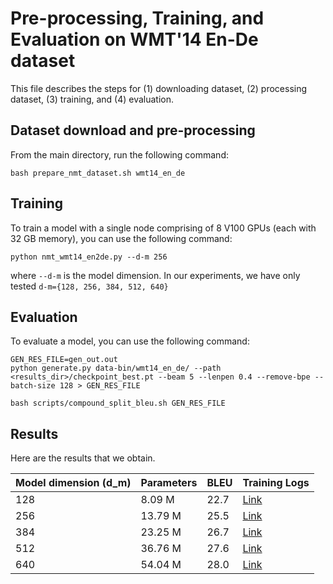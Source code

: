 
# Pre-processing, Training, and Evaluation on WMT'14 En-De dataset

This file describes the steps for (1) downloading dataset, (2) processing dataset, (3) training, and (4) evaluation.

## Dataset download and pre-processing

From the main directory, run the following command:

``` 
bash prepare_nmt_dataset.sh wmt14_en_de
```

## Training

To train a model with a single node comprising of 8 V100 GPUs (each with 32 GB memory), you can use the following command:

``` 
python nmt_wmt14_en2de.py --d-m 256
```

where `--d-m` is the model dimension. In our experiments, we have only tested `d-m={128, 256, 384, 512, 640}`
 


## Evaluation

To evaluate a model, you can use the following command:

```
GEN_RES_FILE=gen_out.out
python generate.py data-bin/wmt14_en_de/ --path <results_dir>/checkpoint_best.pt --beam 5 --lenpen 0.4 --remove-bpe --batch-size 128 > GEN_RES_FILE

bash scripts/compound_split_bleu.sh GEN_RES_FILE 
```

## Results
Here are the results that we obtain.

| Model dimension (d_m) | Parameters | BLEU | Training Logs |
| --------------------- | ---------- | ---- | ------------- |
| 128 | 8.09 M | 22.7 | [Link](https://gist.github.com/sacmehta/f1464bac0491efad36cb1e4b620bc4b7#file-delight_wmt14_en2de_dm_128-txt) |
| 256 | 13.79 M | 25.5 | [Link](https://gist.github.com/sacmehta/f1464bac0491efad36cb1e4b620bc4b7#file-delight_wmt14_en2de_dm_256-txt) |
| 384 | 23.25 M | 26.7 | [Link](https://gist.github.com/sacmehta/f1464bac0491efad36cb1e4b620bc4b7#file-delight_wmt14_en2de_dm_384-txt) |
| 512 | 36.76 M | 27.6 | [Link](https://gist.github.com/sacmehta/f1464bac0491efad36cb1e4b620bc4b7#file-delight_wmt14_en2de_dm_512-txt) |
| 640 | 54.04 M | 28.0 | [Link](https://gist.github.com/sacmehta/f1464bac0491efad36cb1e4b620bc4b7#file-delight_wmt14_en2de_dm_640-txt) |